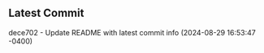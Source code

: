 
## Latest Commit
dece702 - Update README with latest commit info (2024-08-29 16:53:47 -0400) <Yunxi-Zhou>
